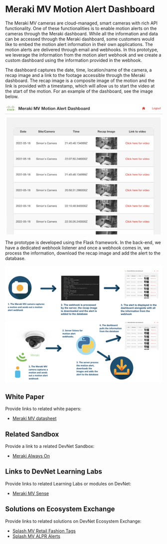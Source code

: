 Meraki MV Motion Alert Dashboard
=====================================
The Meraki MV cameras are cloud-managed, smart cameras with rich API functionality. One of these functionalities is to enable motion alerts on the cameras through the Meraki dashboard. While all the information and data can be accessed through the Meraki dashboard, some customers would like to embed the motion alert information in their own applications. The motion alerts are delivered through email and webhooks. In this prototype, we leverage the information from the motion alert webhook and we create a custom dashboard using the information provided in the webhook. 

The dashboard captures the date, time, location/name of the camera, a recap image and a link to the footage accessible through the Meraki dashboard. The recap image is a composite image of the motion and the link is provided with a timestamp, which will allow us to start the video at the start of the motion. For an example of the dashboard, see the image below. 

![gui](IMAGES/motion_alert_gui.png)

The prototype is developed using the Flask framework. In the back-end, we have a dedicated webhook listener and once a webhook comes in, we process the information, download the recap image and add the alert to the database. 

![flow](IMAGES/motion_alert_flow.png)
![design](IMAGES/motion_alert_design.png)

## White Paper
Provide links to related white papers:

* [Meraki MV datasheet](https://meraki.cisco.com/wp-content/uploads/2020/05/meraki_datasheet_mv_family.pdf)

## Related Sandbox
Provide a link to a related DevNet Sandbox:

* [Meraki Always On](https://devnetsandbox.cisco.com/RM/Diagram/Index/a9487767-deef-4855-b3e3-880e7f39eadc?diagramType=Topology)

## Links to DevNet Learning Labs
Provide links to related Learning Labs or modules on DevNet:

* [Meraki MV Sense](https://developer.cisco.com/learning/lab/meraki-08-mv-sense/step/1)


## Solutions on Ecosystem Exchange
Provide links to related solutions on DevNet Ecosystem Exchange:

* [Splash MV Retail Fashion Tags](https://developer.cisco.com/ecosystem/meraki/apps/60f02b2ed805d2200f31985f/)
* [Splash MV ALPR Alerts](https://developer.cisco.com/ecosystem/meraki/apps/60f02b2ed805d2200f31985f/)
